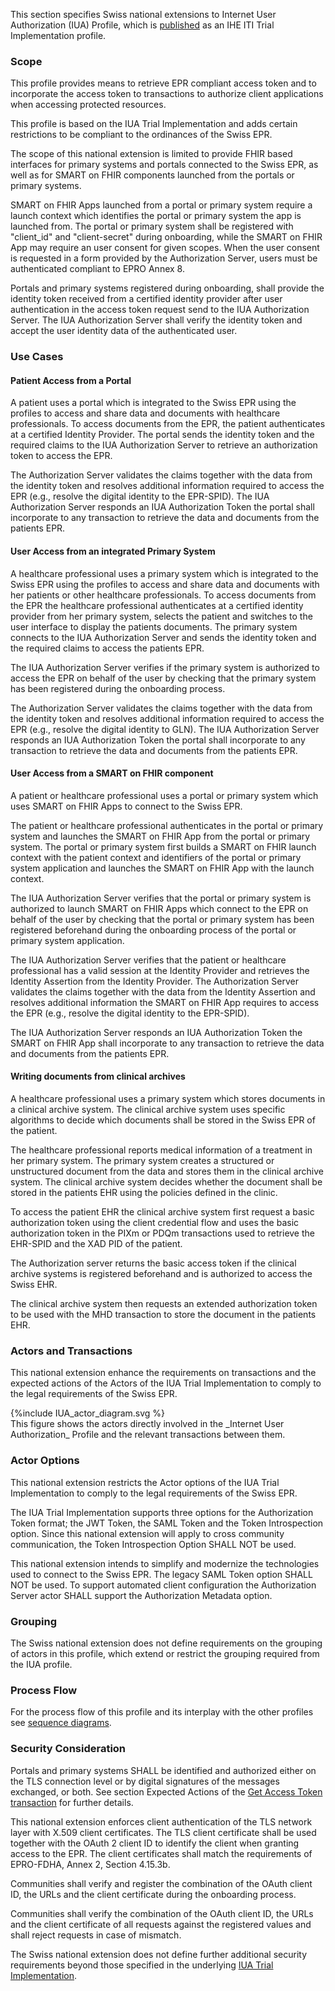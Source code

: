 This section specifies Swiss national extensions to Internet User Authorization (IUA) Profile, which
is [published](https://profiles.ihe.net/ITI/IUA/index.html) as an IHE ITI Trial Implementation profile.

### Scope

This profile provides means to retrieve EPR compliant access token and to incorporate the access token to transactions
to authorize client applications when accessing protected resources.

This profile is based on the IUA Trial Implementation and adds certain restrictions to be compliant to the ordinances of
the Swiss EPR.

The scope of this national extension is limited to provide FHIR based interfaces for primary systems and portals
connected to the Swiss EPR, as well as for SMART on FHIR components launched from the portals or primary systems.

SMART on FHIR Apps launched from a portal or primary system require a launch context which identifies the portal or 
primary system the app is launched from. The portal or primary system shall be registered with "client_id" and 
"client-secret" during onboarding, while the SMART on FHIR App may require an user consent for given scopes. When the 
user consent is requested in a form provided by the Authorization Server, users must be authenticated compliant to 
EPRO Annex 8.

Portals and primary systems registered during onboarding, shall provide the identity token received from a certified 
identity provider after user authentication in the access token request send to the IUA Authorization Server. 
The IUA Authorization Server shall verify the identity token and accept the user identity data of the authenticated 
user.  

### Use Cases

#### Patient Access from a Portal

A patient uses a portal which is integrated to the Swiss EPR using the profiles to access and share data and documents
with healthcare professionals. To access documents from the EPR, the patient authenticates at a certified Identity
Provider. The portal sends the identity token and the required claims to the IUA Authorization Server 
to retrieve an authorization token to access the EPR.

The Authorization Server validates the claims together with the data from the identity token and resolves additional 
information required to access the EPR (e.g., resolve the digital identity to the EPR-SPID). The IUA Authorization Server 
responds an IUA Authorization Token the portal shall incorporate to any transaction to retrieve the data and documents 
from the patients EPR.

#### User Access from an integrated Primary System

A healthcare professional uses a primary system which is integrated to the Swiss EPR using the profiles to access and
share data and documents with her patients or other healthcare professionals. To access documents from the EPR the
healthcare professional authenticates at a certified identity provider from her primary system, selects the patient 
and switches to the user interface to display the patients documents. The primary system connects to the IUA Authorization 
Server and sends the identity token and the required claims to access the patients EPR.

The IUA Authorization Server verifies if the primary system is authorized to access the EPR on behalf of the user by
checking that the primary system has been registered during the onboarding process.

The Authorization Server validates the claims together with the data from the identity token and resolves additional
information required to access the EPR (e.g., resolve the digital identity to GLN). The IUA Authorization Server
responds an IUA Authorization Token the portal shall incorporate to any transaction to retrieve the data and documents
from the patients EPR.

#### User Access from a SMART on FHIR component

A patient or healthcare professional uses a portal or primary system which uses SMART on FHIR Apps to connect to the
Swiss EPR.

The patient or healthcare professional authenticates in the portal or primary system and launches the SMART on FHIR App
from the portal or primary system. The portal or primary system first builds a SMART on FHIR launch context with the
patient context and identifiers of the portal or primary system application and launches the SMART on FHIR App with the
launch context.

The IUA Authorization Server verifies that the portal or primary system is authorized to launch SMART on FHIR Apps which
connect to the EPR on behalf of the user by checking that the portal or primary system has been registered beforehand
during the onboarding process of the portal or primary system application.

<!-- TODO present form to consent -->
The IUA Authorization Server verifies that the patient or healthcare professional has a valid session at the Identity
Provider and retrieves the Identity Assertion from the Identity Provider. The Authorization Server validates the claims
together with the data from the Identity Assertion and resolves additional information the SMART on FHIR App requires to
access the EPR (e.g., resolve the digital identity to the EPR-SPID).

The IUA Authorization Server responds an IUA Authorization Token the SMART on FHIR App shall incorporate to any
transaction to retrieve the data and documents from the patients EPR.

#### Writing documents from clinical archives

A healthcare professional uses a primary system which stores documents in a clinical archive system. The clinical
archive system uses specific algorithms to decide which documents shall be stored in the Swiss EPR of the patient.

The healthcare professional reports medical information of a treatment in her primary system. The primary system creates
a structured or unstructured document from the data and stores them in the clinical archive system. The clinical archive
system decides whether the document shall be stored in the patients EHR using the policies defined in the clinic.

To access the patient EHR the clinical archive system first request a basic authorization token using the client
credential flow and uses the basic authorization token in the PIXm or PDQm transactions used to retrieve the EHR-SPID
and the XAD PID of the patient.

The Authorization server returns the basic access token if the clinical archive systems is registered beforehand and is
authorized to access the Swiss EHR.

The clinical archive system then requests an extended authorization token to be used with the MHD transaction to store
the document in the patients EHR.

### Actors and Transactions

This national extension enhance the requirements on transactions and the expected actions of the Actors of the IUA Trial
Implementation to comply to the legal requirements of the Swiss EPR.

<div>
{%include IUA_actor_diagram.svg %}
</div>
This figure shows the actors directly involved in the _Internet User Authorization_ Profile and the relevant 
transactions between them.

### Actor Options

This national extension restricts the Actor options of the IUA Trial Implementation to comply to the legal requirements
of the Swiss EPR.

The IUA Trial Implementation supports three options for the Authorization Token format; the JWT Token, the SAML Token
and the Token Introspection option. Since this national extension will apply to cross community communication, the Token
Introspection Option SHALL NOT be used.

This national extension intends to simplify and modernize the technologies used to connect to the Swiss EPR. The legacy
SAML Token option SHALL NOT be used. To support automated client configuration the Authorization Server actor SHALL
support the Authorization Metadata option.

### Grouping

The Swiss national extension does not define requirements on the grouping of actors in this profile, which extend or
restrict the grouping required from the IUA profile.

### Process Flow

For the process flow of this profile and its interplay with the other profiles
see [sequence diagrams](sequencediagrams.html).

### Security Consideration

<!-- TODO -->
Portals and primary systems SHALL be identified and authorized either on the TLS connection level or by digital
signatures of the messages exchanged, or both. See section Expected Actions of
the [Get Access Token transaction](iti-71.html#expected-actions-1) for further details.

This national extension enforces client authentication of the TLS network layer with X.509 client certificates. The TLS
client certificate shall be used together with the OAuth 2 client ID to identify the client when granting access to the
EPR. The client certificates shall match the requirements of EPRO-FDHA, Annex 2, Section 4.15.3b.

Communities shall verify and register the combination of the OAuth client ID, the URLs and the client certificate during
the onboarding process.

Communities shall verify the combination of the OAuth client ID, the URLs and the client certificate of all requests
against the registered values and shall reject requests in case of mismatch.

The Swiss national extension does not define further additional security requirements beyond those specified in the
underlying [IUA Trial Implementation](https://profiles.ihe.net/ITI/IUA/index.html).
